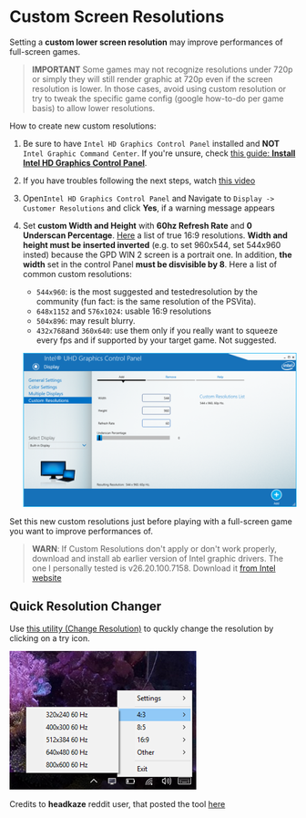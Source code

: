 # Custom Screen Resolutions

Setting a **custom lower screen resolution** may improve performances of full-screen games.

> **IMPORTANT**
> Some games may not recognize resolutions under 720p or simply they will still render graphic at 720p even if the screen resolution is lower. In those cases, avoid using custom resolution or try to tweak the specific game config (google how-to-do per game basis) to allow lower resolutions.

How to create new custom resolutions:

 1. Be sure to have `Intel HD Graphics Control Panel` installed and **NOT** `Intel Graphic Command Center`.
    If you're unsure, check [this guide: **Install Intel HD Graphics Control Panel**](/wiki/Install_Intel_Graphic_Control_Panel.md).

 2. If you have troubles following the next steps, watch [this video](https://youtu.be/5SriCS_UbNw?t=19)

 0. Open`Intel HD Graphics Control Panel` and Navigate to `Display -> Customer Resolutions` and click **Yes**, if a warning message appears

 0. Set **custom Width and Height** with **60hz Refresh Rate** and **0 Underscan Percentage**. [Here](https://pacoup.com/2011/06/12/list-of-true-169-resolutions/) a list of true 16:9 resolutions. **Width and height must be inserted inverted** (e.g. to set 960x544, set 544x960 insted) because the GPD WIN 2 screen is a portrait one. In addition, **the width** set in the control Panel **must be disvisible by 8**.
   Here a list of common custom resolutions:
     * `544x960`: is the most suggested and testedresolution by the community (fun fact: is the same resolution of the PSVita).
     * `648x1152` and `576x1024`: usable 16:9 resolutions
     * `504x896`: may result blurry.
     * `432x768`and `360x640`: use them only if you really want to squeeze every fps and if supported by your target game. Not suggested.

	![](assets/Intel_Graphic_Control_Panel-New_Custom_Resolution.png)


Set this new custom resolutions just before playing with a full-screen game you want to improve performances of.

> **WARN**:
> If Custom Resolutions don't apply or don't work properly, download and install ab earlier version of Intel graphic drivers. The one I personally tested is v26.20.100.7158. Download it [from Intel website](https://downloadmirror.intel.com/29058/a08/igfx_win10_100.7158.zip)


## Quick Resolution Changer

Use [this utility (Change Resolution)](/software/ChangeRes.zip?raw=true) to quckly change the resolution by clicking on a try icon.

![](assets/Change_Resolution.png)

Credits to **headkaze** reddit user, that posted the tool [here](https://www.reddit.com/r/gpdwin/comments/5qtqs8/a_little_list_of_custom_widescreen_resolutions/dd41c33/)